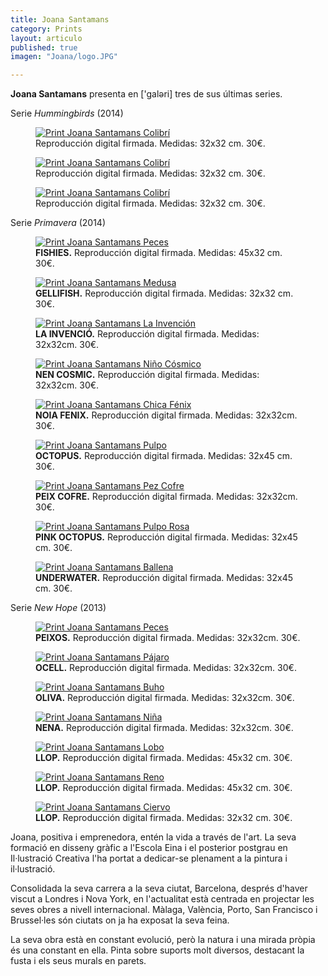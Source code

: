 ```yaml
---
title: Joana Santamans
category: Prints
layout: articulo
published: true
imagen: "Joana/logo.JPG"

---
```


**Joana Santamans** presenta en ['galəri] tres de sus últimas series. 

Serie _Hummingbirds_ (2014) 

<div class="figure-group">
<figure>
	<a href="/images/Joana/humingbird love 01.jpg"><img src="/images/Joana/humingbird love 01.jpg" alt="Print Joana Santamans Colibrí"></a>
	<figcaption>
	Reproducción digital firmada. Medidas: 32x32 cm. 30€.</figcaption>
</figure>

<figure>
	<a href="/images/Joana/humingbird love 02.jpg"><img src="/images/Joana/humingbird love 02.jpg" alt="Print Joana Santamans Colibrí"></a>
	<figcaption>
	Reproducción digital firmada. Medidas: 32x32 cm. 30€.</figcaption>
</figure>

<figure>
	<a href="/images/Joana/humingbird love 04.jpg"><img src="/images/Joana/humingbird love 04.jpg" alt="Print Joana Santamans Colibrí"></a>
	<figcaption>
  Reproducción digital firmada. Medidas: 32x32 cm. 30€.</figcaption>
	</figcaption>
</figure>
</div>

Serie _Primavera_ (2014)

<div class="figure-group">
<figure>
	<a href="/images/Joana/fishies.jpg"><img src="/images/Joana/fishies.jpg" alt="Print Joana Santamans Peces"></a>
	<figcaption> <b>FISHIES.</b>
	Reproducción digital firmada. Medidas: 45x32 cm. 30€.</figcaption>
</figure>

<figure>
	<a href="/images/Joana/gellifish.jpg"><img src="/images/Joana/gellifish.jpg" alt="Print Joana Santamans Medusa"></a>
	<figcaption><b>GELLIFISH.</b>
	Reproducción digital firmada. Medidas: 32x32 cm. 30€.</figcaption>
</figure>

<figure>
	<a href="/images/Joana/lainvencion.jpg"><img src="/images/Joana/lainvencion.jpg" alt="Print Joana Santamans La Invención"></a>
	<figcaption><b>LA INVENCIÓ.</b>
	Reproducción digital firmada. Medidas: 32x32cm. 30€.</figcaption>
</figure>

<figure>
	<a href="/images/Joana/nencosmic.jpg"><img src="/images/Joana/nencosmic.jpg" alt="Print Joana Santamans Niño Cósmico"></a>
	<figcaption><b>NEN COSMIC.</b>
	   Reproducción digital firmada. Medidas: 32x32cm. 30€.</figcaption>
</figure>

<figure>
	<a href="/images/Joana/noia_fenix.jpg"><img src="/images/Joana/noia_fenix.jpg" alt="Print Joana Santamans Chica Fénix"></a>
	<figcaption><b>NOIA FENIX.</b>
	Reproducción digital firmada. Medidas: 32x32cm. 30€.</figcaption>
</figure>

<figure>
	<a href="/images/Joana/octopuscolor.jpg"><img src="/images/Joana/octopuscolor.jpg" alt="Print Joana Santamans Pulpo"></a>
	<figcaption><b>OCTOPUS.</b>
	Reproducción digital firmada. Medidas: 32x45 cm. 30€.</figcaption>
</figure>

<figure>
	<a href="/images/Joana/peixcofre.jpg"><img src="/images/Joana/peixcofre.jpg" alt="Print Joana Santamans Pez Cofre"></a>
	<figcaption><b>PEIX COFRE.</b>
	Reproducción digital firmada. Medidas: 32x32cm. 30€.</figcaption>
	</figcaption>
</figure>

<figure>
	<a href="/images/Joana/pink octopus.jpg"><img src="/images/Joana/pink octopus.jpg" alt="Print Joana Santamans Pulpo Rosa"></a>
	<figcaption><b>PINK OCTOPUS.</b>
 Reproducción digital firmada. Medidas: 32x45 cm. 30€.</figcaption>
</figure>

<figure>
	<a href="/images/Joana/underwater.jpg"><img src="/images/Joana/underwater.jpg" alt="Print Joana Santamans Ballena"></a>
	<figcaption><b>UNDERWATER.</b>
	Reproducción digital firmada. Medidas: 32x45 cm. 30€.</figcaption>
</figure>
</div>

Serie _New Hope_ (2013)

<div class="figure-group">
<figure>
	<a href="/images/Joana/peixos.jpg"><img src="/images/Joana/peixos.jpg" alt="Print Joana Santamans Peces"></a>
	<figcaption><b>PEIXOS.</b>
	Reproducción digital firmada. Medidas: 32x32cm. 30€.</figcaption>
</figure>
<figure>
	<a href="/images/Joana/ocell.jpg"><img src="/images/Joana/ocell.jpg" alt="Print Joana Santamans Pájaro"></a>
	<figcaption><b>OCELL.</b>
Reproducción digital firmada. Medidas: 32x32cm. 30€.</figcaption>
</figure>
	

<figure>
	<a href="/images/Joana/oliva.jpg"><img src="/images/Joana/oliva.jpg" alt="Print Joana Santamans Buho"></a>
	<figcaption><b>OLIVA.</b>
Reproducción digital firmada. Medidas: 32x32cm. 30€.</figcaption>
</figure>

<figure>
	<a href="/images/Joana/nena.jpg"><img src="/images/Joana/nena.jpg" alt="Print Joana Santamans Niña"></a>
	<figcaption><b>NENA.</b>
Reproducción digital firmada. Medidas: 32x32cm. 30€.</figcaption>
</figure>
	
<figure>
	<a href="/images/Joana/llop.jpg"><img src="/images/Joana/llop.jpg" alt="Print Joana Santamans Lobo"></a>
	<figcaption><b>LLOP.</b>
	  Reproducción digital firmada. Medidas: 45x32 cm. 30€.</figcaption>
</figure>

<figure>
	<a href="/images/Joana/REN.jpg"><img src="/images/Joana/REN.jpg" alt="Print Joana Santamans Reno"></a>
	<figcaption><b>LLOP.</b>
	  Reproducción digital firmada. Medidas: 45x32 cm. 30€.</figcaption>
</figure>
</div>

<figure>
	<a href="/images/Joana/CERVOL.jpg"><img src="/images/Joana/CERVOL.jpg" alt="Print Joana Santamans Ciervo"></a>
	<figcaption><b>LLOP.</b>
	  Reproducción digital firmada. Medidas: 32x32 cm. 30€.</figcaption>
</figure>
Joana, positiva i emprenedora, entén la vida a través de l'art. La seva formació en disseny gràfic a l'Escola Eina i el posterior postgrau en Il·lustració Creativa l'ha portat a dedicar-se plenament a la pintura i il·lustració.

Consolidada la seva carrera a la seva ciutat, Barcelona, després d'haver viscut a Londres i Nova York, en l'actualitat està centrada en projectar les seves obres a nivell internacional. Màlaga, València, Porto, San Francisco i Brussel·les són ciutats on ja ha exposat la seva feina.

La seva obra està en constant evolució, però la natura i una mirada pròpia és una constant en ella. Pinta sobre suports molt diversos, destacant la fusta i els seus murals en parets.

